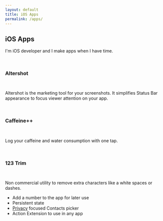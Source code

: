 ```yaml
---
layout: default
title: iOS Apps
permalink: /apps/
---
```


## iOS Apps

I'm iOS developer and I make apps when I have time.
  
<br>

### Altershot

<a href="https://itunes.apple.com/gb/app/altershot/id911930618" style="display:inline-block;overflow:hidden;background:url(https://linkmaker.itunes.apple.com/assets/shared/badges/en-us/appstore-sm.svg) no-repeat;width:60px;height:15px;background-size:contain;" class="app-link"></a>

Altershot is the marketing tool for your screenshots. It simplifies Status Bar appearance to focus viewer attention on your app.

<br>

### Caffeine++

<a href="https://itunes.apple.com/gb/app/caffeine-caffeine-tracker/id983386737" style="display:inline-block;overflow:hidden;background:url(https://linkmaker.itunes.apple.com/assets/shared/badges/en-us/appstore-sm.svg) no-repeat;width:60px;height:15px;background-size:contain;" class="app-link"></a>

Log your caffeine and water consumption with one tap.

<br>

### 123 Trim 

<a href="https://itunes.apple.com/gb/app/trimnumber/id891432865" style="display:inline-block;overflow:hidden;background:url(https://linkmaker.itunes.apple.com/assets/shared/badges/en-us/appstore-sm.svg) no-repeat;width:60px;height:15px;background-size:contain;" class="app-link"></a>

Non commercial utility to remove extra characters like a white spaces or dashes.

- Add a number to the app for later use
- Persistent state
- [Privacy](https://cocoaswitch.com/123Trim#privacy) focused Contacts picker
- Action Extension to use in any app

<br>
